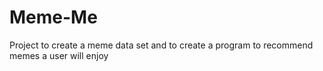 # Meme-Me
Project to create a meme data set and to create a program to recommend memes a user will enjoy
